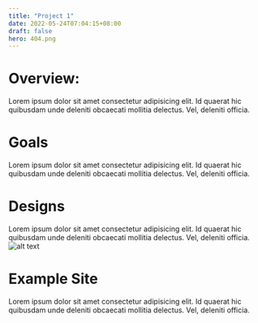 ```yaml
---
title: "Project 1"
date: 2022-05-24T07:04:15+08:00
draft: false
hero: 404.png
---
```


# Overview:

Lorem ipsum dolor sit amet consectetur adipisicing elit. Id quaerat hic quibusdam unde deleniti obcaecati mollitia delectus. Vel, deleniti officia.


# Goals

Lorem ipsum dolor sit amet consectetur adipisicing elit. Id quaerat hic quibusdam unde deleniti obcaecati mollitia delectus. Vel, deleniti officia.

# Designs

Lorem ipsum dolor sit amet consectetur adipisicing elit. Id quaerat hic quibusdam unde deleniti obcaecati mollitia delectus. Vel, deleniti officia.
![alt text](https://www.nasa.gov/sites/default/files/styles/full_width_feature/public/thumbnails/image/1-cal-main-image1041.jpg)

# Example Site

Lorem ipsum dolor sit amet consectetur adipisicing elit. Id quaerat hic quibusdam unde deleniti obcaecati mollitia delectus. Vel, deleniti officia.


